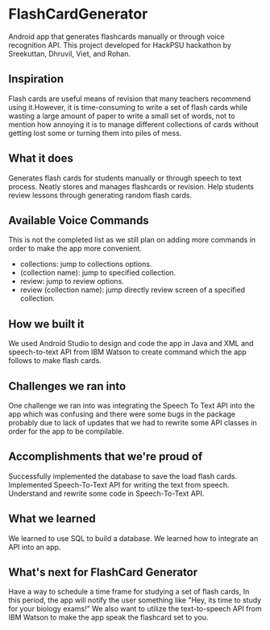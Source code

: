 # FlashCardGenerator
Android app that generates flashcards manually or through voice recognition API. This project developed for HackPSU hackathon by Sreekuttan, Dhruvil, Viet, and Rohan.

## Inspiration

Flash cards are useful means of revision that many teachers recommend using it.However, it is time-consuming to write a set of flash cards while wasting a large amount of paper to write a small set of words, not to mention how annoying it is to manage different collections of cards without getting lost some or turning them into piles of mess.

## What it does

Generates flash cards for students manually or through speech to text process.
Neatly stores and manages flashcards or revision.
Help students review lessons through generating random flash cards.

## Available Voice Commands
This is not the completed list as we still plan on adding more commands in order to make the app more convenient.
- collections: jump to collections options.
- (collection name): jump to specified collection.
- review: jump to review options.
- review (collection name): jump directly review screen of a specified collection.

## How we built it

We used Android Studio to design and code the app in Java and XML and speech-to-text API from IBM Watson to create command which the app follows to make flash cards.

## Challenges we ran into

One challenge we ran into was integrating the Speech To Text API into the app which was confusing and there were some bugs in the package probably due to lack of updates that we had to rewrite some API classes in order for the app to be compilable.

## Accomplishments that we're proud of

Successfully implemented the database to save the load flash cards.
Implemented Speech-To-Text API for writing the text from speech.
Understand and rewrite some code in Speech-To-Text API.

## What we learned

We learned to use SQL to build a database. We learned how to integrate an API into an app.

## What's next for FlashCard Generator

Have a way to schedule a time frame for studying a set of flash cards, In this period, the app will notify the user something like "Hey, its time to study for your biology exams!" We also want to utilize the text-to-speech API from IBM Watson to make the app speak the flashcard set to you.
